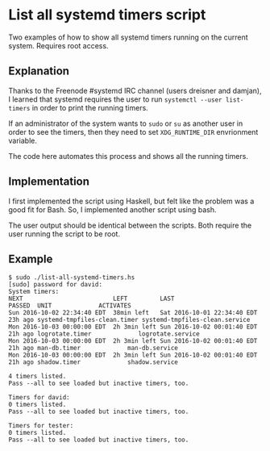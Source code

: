 # List all systemd timers script

Two examples of how to show all systemd timers running on the current system.
Requires root access.

## Explanation

Thanks to the Freenode #systemd IRC channel (users dreisner and damjan),
I learned that systemd requires the user to run `systemctl --user list-timers`
in order to print the running timers. 

If an administrator of the system wants to `sudo` or `su` as another user in order to
see the timers, then they need to set `XDG_RUNTIME_DIR` envrionment variable.

The code here automates this process and shows all the running timers.

## Implementation

I first implemented the script using Haskell, but felt like the problem was
a good fit for Bash. So, I implemented another script using bash.

The user output should be identical between the scripts. Both require the user running
the script to be root.

## Example 

```
$ sudo ./list-all-systemd-timers.hs
[sudo] password for david:
System timers:
NEXT                         LEFT         LAST                         PASSED  UNIT             ACTIVATES
Sun 2016-10-02 22:34:40 EDT  38min left   Sat 2016-10-01 22:34:40 EDT  23h ago systemd-tmpfiles-clean.timer systemd-tmpfiles-clean.service
Mon 2016-10-03 00:00:00 EDT  2h 3min left Sun 2016-10-02 00:01:40 EDT  21h ago logrotate.timer             logrotate.service
Mon 2016-10-03 00:00:00 EDT  2h 3min left Sun 2016-10-02 00:01:40 EDT  21h ago man-db.timer             man-db.service
Mon 2016-10-03 00:00:00 EDT  2h 3min left Sun 2016-10-02 00:01:40 EDT  21h ago shadow.timer             shadow.service

4 timers listed.
Pass --all to see loaded but inactive timers, too.

Timers for david:
0 timers listed.
Pass --all to see loaded but inactive timers, too.

Timers for tester:
0 timers listed.
Pass --all to see loaded but inactive timers, too.
```
